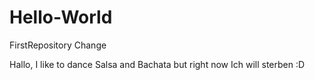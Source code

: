 # Hello-World
FirstRepository
Change

Hallo, I like to dance Salsa and Bachata but right now Ich will sterben :D
